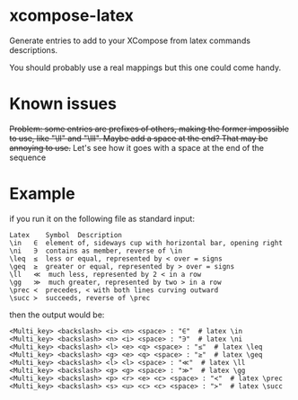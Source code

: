 xcompose-latex
==============

Generate entries to add to your XCompose from latex commands descriptions.

You should probably use a real mappings but this one could come handy.

Known issues
============

~~Problem: some entries are prefixes of others, making the former impossible to use, like "\ll" and "\lll". Maybe add a space at the end? That may be annoying to use.~~ Let's see how it goes with a space at the end of the sequence

Example
=======

if you run it on the following file as standard input:

    Latex	 Symbol	 Description
    \in   ∈	 element of, sideways cup with horizontal bar, opening right
    \ni   ∋	 contains as member, reverse of \in
    \leq  ≤	 less or equal, represented by < over = signs
    \geq  ≥	 greater or equal, represented by > over = signs
    \ll   ≪	 much less, represented by 2 < in a row
    \gg   ≫	 much greater, represented by two > in a row
    \prec ≺	 precedes, < with both lines curving outward
    \succ ≻	 succeeds, reverse of \prec

then the output would be:

    <Multi_key> <backslash> <i> <n> <space> : "∈"  # latex \in
    <Multi_key> <backslash> <n> <i> <space> : "∋"  # latex \ni
    <Multi_key> <backslash> <l> <e> <q> <space> : "≤"  # latex \leq
    <Multi_key> <backslash> <g> <e> <q> <space> : "≥"  # latex \geq
    <Multi_key> <backslash> <l> <l> <space> : "≪"  # latex \ll
    <Multi_key> <backslash> <g> <g> <space> : "≫"  # latex \gg
    <Multi_key> <backslash> <p> <r> <e> <c> <space> : "≺"  # latex \prec
    <Multi_key> <backslash> <s> <u> <c> <c> <space> : "≻"  # latex \succ
